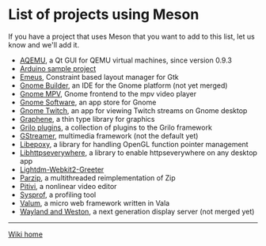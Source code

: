 # List of projects using Meson 

If you have a project that uses Meson that you want to add to this list, let us know and we'll add it.

 - [AQEMU](https://github.com/tobimensch/aqemu), a Qt GUI for QEMU virtual machines, since version 0.9.3
 - [Arduino sample project](https://github.com/jpakkane/mesonarduino)
 - [Emeus](https://github.com/ebassi/emeus), Constraint based layout manager for Gtk
 - [Gnome Builder](https://git.gnome.org/browse/gnome-builder/log/?h=wip/tingping/meson-build), an IDE for the Gnome platform (not yet merged)
 - [Gnome MPV](https://github.com/gnome-mpv/gnome-mpv), Gnome frontend to the mpv video player
 - [Gnome Software](https://git.gnome.org//browse/gnome-software), an app store for Gnome
 - [Gnome Twitch](https://github.com/vinszent/gnome-twitch), an app for viewing Twitch streams on Gnome desktop
 - [Graphene](http://ebassi.github.io/graphene/), a thin type library for graphics
 - [Grilo plugins](https://git.gnome.org/browse/grilo-plugins/commit/?id=ea047c4fb63e90268eb795ed91a09a2be5068a4c), a collection of plugins to the Grilo framework
 - [GStreamer](https://cgit.freedesktop.org/gstreamer/gstreamer/), multimedia framework (not the default yet)
 - [Libepoxy](https://github.com/anholt/libepoxy/), a library for handling OpenGL function pointer management
 - [Libhttpseverywhere](https://github.com/grindhold/libhttpseverywhere), a library to enable httpseverywhere on any desktop app
 - [Lightdm-Webkit2-Greeter](https://github.com/Antergos/lightdm-webkit2-greeter)
 - [Parzip](https://github.com/jpakkane/parzip), a multithreaded reimplementation of Zip 
 - [Pitivi](http://pitivi.org/), a nonlinear video editor
 - [Sysprof](https://wiki.gnome.org/Apps/Sysprof), a profiling tool
 - [Valum](https://github.com/valum-framework/valum), a micro web framework written in Vala
 - [Wayland and Weston](https://lists.freedesktop.org/archives/wayland-devel/2016-November/031984.html), a next generation display server (not merged yet)

----

[Wiki home](Home)